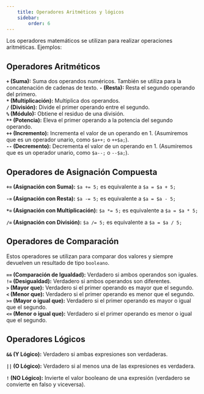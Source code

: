 ```yaml
---
    title: Operadores Aritméticos y lógicos
    sidebar:
        order: 6
---
```


Los operadores matemáticos se utilizan para realizar operaciones aritméticas. Ejemplos:

## Operadores Aritméticos

**`+` (Suma):** Suma dos operandos numéricos. También se utiliza para la concatenación de cadenas de texto.
**`-` (Resta):** Resta el segundo operando del primero.  
**`*` (Multiplicación):** Multiplica dos operandos.  
**`/` (División):** Divide el primer operando entre el segundo.  
**`%` (Módulo):** Obtiene el residuo de una división.  
**`**` (Potencia):** Eleva el primer operando a la potencia del segundo operando.  
**`++` (Incremento):** Incrementa el valor de un operando en 1\. (Asumiremos que es un operador unario, como `$a++;` o `++$a;`).  
**`--` (Decremento):** Decrementa el valor de un operando en 1\. (Asumiremos que es un operador unario, como `$a--;` o `--$a;`).

## Operadores de Asignación Compuesta

**`+=` (Asignación con Suma):** `$a += 5;` es equivalente a `$a = $a + 5;`

**`-=` (Asignación con Resta):** `$a -= 5;` es equivalente a `$a = $a - 5;`

**`*=` (Asignación con Multiplicación):** `$a *= 5;` es equivalente a `$a = $a * 5;`

**`/=` (Asignación con División):** `$a /= 5;` es equivalente a `$a = $a / 5;`

## Operadores de Comparación

Estos operadores se utilizan para comparar dos valores y siempre devuelven un resultado de tipo `booleano`.

**`==` (Comparación de Igualdad):** Verdadero si ambos operandos son iguales.  
**`!=` (Desigualdad):** Verdadero si ambos operandos son diferentes.  
**`>` (Mayor que):** Verdadero si el primer operando es mayor que el segundo.  
**`<` (Menor que):** Verdadero si el primer operando es menor que el segundo.  
**`>=` (Mayor o igual que):** Verdadero si el primer operando es mayor o igual que el segundo.  
**`<=` (Menor o igual que):** Verdadero si el primer operando es menor o igual que el segundo.

## Operadores Lógicos

**`&&` (Y Lógico):** Verdadero si ambas expresiones son verdaderas.

**`||` (O Lógico):** Verdadero si al menos una de las expresiones es verdadera.

**`!` (NO Lógico):** Invierte el valor booleano de una expresión (verdadero se convierte en falso y viceversa).

